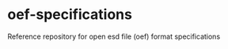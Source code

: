 oef-specifications
==================

Reference repository for open esd file (oef) format specifications 
